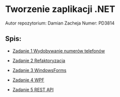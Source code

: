 # Tworzenie zaplikacji .NET 
Autor repozytorium: Damian Zacheja
Numer: PD3814
## Spis: 
- [Zadanie 1 Wydobywanie numerów telefonów](https://github.com/DZacheja/TAN_PAJAK_PD3814/blob/master/%C4%86wiczenie%201/1%20-%20Numer%20telefonu%20na%20stronie/Program.cs)

- [Zadanie 2 Refaktoryzacja](https://github.com/DZacheja/TAN_PAJAK_PD3814/blob/master/%C4%86wiczenie%202/LegacyApp/UserService.cs)

- [Zadanie 3 WindowsForms](https://github.com/DZacheja/TAN_PAJAK_PD3814/tree/master/%C4%86wiczenie%203/Dziekanat)

- [Zadanie 4 WPF](https://github.com/DZacheja/TAN_PAJAK_PD3814/tree/master/%C4%86wiczenie%204/WpfExample)

- [Zadanie 5 REST API](https://github.com/DZacheja/TAN_PAJAK_PD3814/blob/master/%C4%86wiczenie%205/StudentsAPI/Controllers/StudentsController.cs)
